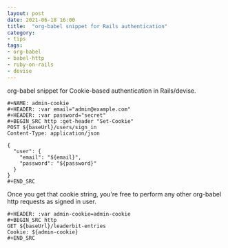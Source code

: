 ```yaml
---
layout: post
date: 2021-06-18 16:00
title:  "org-babel snippet for Rails authentication"
category:
- tips
tags:
- org-babel
- babel-http
- ruby-on-rails
- devise
---
```


org-babel snippet for Cookie-based authentication in Rails/devise.

```
#+NAME: admin-cookie
#+HEADER: :var email="admin@example.com"
#+HEADER: :var password="secret"
#+BEGIN_SRC http :get-header "Set-Cookie"
POST ${baseUrl}/users/sign_in
Content-Type: application/json

{
  "user": {
    "email": "${email}",
    "password": "${password}"
  }
}
#+END_SRC
```

Once you get that cookie string, you're free to perform any other org-babel http requests as signed in user.

```
#+HEADER: :var admin-cookie=admin-cookie
#+BEGIN_SRC http
GET ${baseUrl}/leaderbit-entries
Cookie: ${admin-cookie}
#+END_SRC
```
